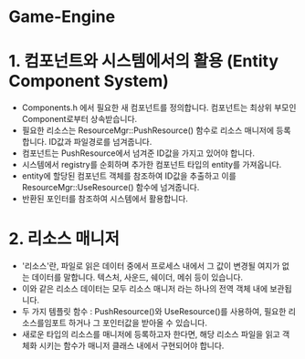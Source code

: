 # Game-Engine

# 1. 컴포넌트와 시스템에서의 활용 (Entity Component System)
- Components.h 에서 필요한 새 컴포넌트를 정의합니다. 컴포넌트는 최상위 부모인 Component로부터 상속받습니다.
- 필요한 리소스는 ResourceMgr::PushResource() 함수로 리소스 매니저에 등록합니다. ID값과 파일경로를 넘겨줍니다.
- 컴포넌트는 PushResource에서 넘겨준 ID값을 가지고 있어야 합니다.
- 시스템에서 registry를 순회하며 추가한 컴포넌트 타입의 entity를 가져옵니다.
- entity에 할당된 컴포넌트 객체를 참조하여 ID값을 추출하고 이를 ResourceMgr::UseResource() 함수에 넘겨줍니다.
- 반환된 포인터를 참조하여 시스템에서 활용합니다.

# 2. 리소스 매니저
- '리소스'란, 파일로 읽은 데이터 중에서 프로세스 내에서 그 값이 변경될 여지가 없는 데이터를 말합니다. 텍스처, 사운드, 쉐이더, 메쉬 등이 있습니다.
- 이와 같은 리소스 데이터는 모두 리소스 매니저 라는 하나의 전역 객체 내에 보관됩니다.
- 두 가지 템플릿 함수 : PushResource()와 UseResource()를 사용하여, 필요한 리소스를임포트 하거나 그 포인터값을 받아올 수 있습니다.
- 새로운 타입의 리소스를 매니저에 등록하고자 한다면, 해당 리소스 파일을 읽고 객체화 시키는 함수가 매니저 클래스 내에서 구현되어야 합니다.
